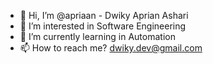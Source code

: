 - 👋 Hi, I’m @apriaan - Dwiky Aprian Ashari
- 👀 I’m interested in Software Engineering
- 🌱 I’m currently learning in Automation
- 📫 How to reach me? dwiky.dev@gmail.com

<!---
apriaan/apriaan is a ✨ special ✨ repository because its `README.md` (this file) appears on your GitHub profile.
You can click the Preview link to take a look at your changes.
--->
